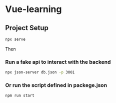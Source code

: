 # Vue-learning

## Project Setup

```sh
npx serve
```
Then

### Run a fake api to interact with the backend

```sh
npx json-server db.json -p 3001
```

### Or run the script defined in packege.json

```sh
npm run start
```
